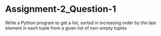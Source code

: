 # Assignment-2_Question-1
Write a Python program to get a list, sorted in increasing order by the last element in each tuple from a given list of non-empty tuples
